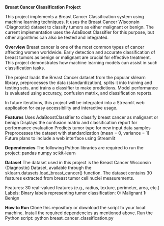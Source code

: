 **Breast Cancer Classification Project**

This project implements a Breast Cancer Classification system using machine learning techniques. It uses the Breast Cancer Wisconsin (Diagnostic) dataset to classify tumors as either malignant or benign. The current implementation uses the AdaBoost Classifier for this purpose, but other algorithms can also be tested and integrated.

**Overview**
Breast cancer is one of the most common types of cancer affecting women worldwide. Early detection and accurate classification of breast tumors as benign or malignant are crucial for effective treatment. This project demonstrates how machine learning models can assist in such classification tasks.

The project loads the Breast Cancer dataset from the popular sklearn library, preprocesses the data (standardization), splits it into training and testing sets, and trains a classifier to make predictions. Model performance is evaluated using accuracy, confusion matrix, and classification reports.

In future iterations, this project will be integrated into a Streamlit web application for easy accessibility and interactive usage.

**Features**
Uses AdaBoostClassifier to classify breast cancer as malignant or benign
Displays the confusion matrix and classification report for performance evaluation
Predicts tumor type for new input data samples
Preprocesses the dataset with standardization (mean = 0, variance = 1)
Future plans to include a web interface using Streamlit

**Dependencies**
The following Python libraries are required to run the project:
pandas
numpy
scikit-learn

**Dataset**
The dataset used in this project is the Breast Cancer Wisconsin (Diagnostic) Dataset, available through the sklearn.datasets.load_breast_cancer() function. The dataset contains 30 features extracted from breast tumor cell nuclei measurements.

Features: 30 real-valued features (e.g., radius, texture, perimeter, area, etc.)
Labels: Binary labels representing tumor classification:
0: Malignant
1: Benign

**How to Run**
Clone this repository or download the script to your local machine.
Install the required dependencies as mentioned above.
Run the Python script: python breast_cancer_classification.py
